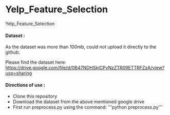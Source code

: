 # Yelp_Feature_Selection
Yelp_Feature_Selection


#### Dataset :
As the dataset was more than 100mb, could not upload it directly to the github.

Please find the dataset here:
https://drive.google.com/file/d/0B47NDHSkjCPyNzZTR09ETTRFZzA/view?usp=sharing

#### Directions of use :
- Clone this repository
- Download the dataset from the above mentioned google drive
- First run preprocess.py using the command: '''python preprocess.py'''
